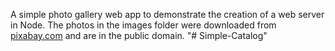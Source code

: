 A simple photo gallery web app to demonstrate the creation of a web server in Node.  The photos in the images folder were downloaded from [pixabay.com](pixabay.com) and are in the public domain.
"# Simple-Catalog" 
